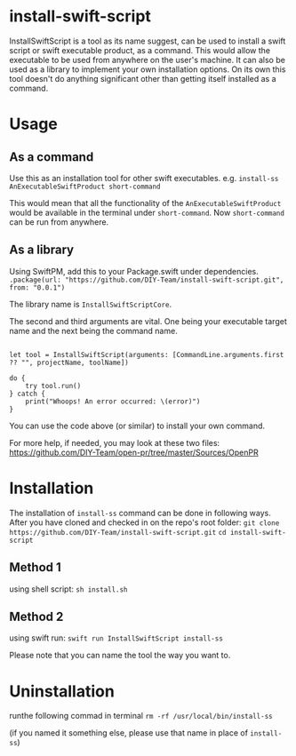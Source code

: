 # install-swift-script
InstallSwiftScript is a tool as its name suggest, can be used to install a swift script or swift executable product, as a command. This would allow the executable to be used from anywhere on the user's machine.
It can also be used as a library to implement your own installation options. 
On its own this tool doesn't do anything significant other than getting itself installed as a command.

# Usage

## As a command
Use this as an installation tool for other swift executables. e.g.
`install-ss AnExecutableSwiftProduct short-command`

This would mean that all the functionality of the `AnExecutableSwiftProduct` would be available in the terminal under `short-command`. Now  `short-command` can be run from anywhere. 

## As a library
Using SwiftPM, add this to your Package.swift under dependencies.
`.package(url: "https://github.com/DIY-Team/install-swift-script.git", from: "0.0.1")`

The library name is `InstallSwiftScriptCore`.

The second and third arguments are vital. One being your executable target name and the next being the command name.  

```

let tool = InstallSwiftScript(arguments: [CommandLine.arguments.first ?? "", projectName, toolName])

do {
    try tool.run()
} catch {
    print("Whoops! An error occurred: \(error)")
}
```

You can use the code above (or similar) to install your own command.

For more help, if needed, you may look at these two files:
https://github.com/DIY-Team/open-pr/tree/master/Sources/OpenPR


# Installation

The installation of  `install-ss` command can be done in following ways. After you have cloned and checked in on the repo's root folder:
`git clone https://github.com/DIY-Team/install-swift-script.git`
`cd install-swift-script` 

## Method 1
using shell script:
`sh install.sh`

## Method 2
using swift run:
`swift run InstallSwiftScript install-ss`

Please note that you can name the tool the way you want to.


# Uninstallation
runthe following commad in terminal 
`rm -rf /usr/local/bin/install-ss`

(if you named it something else, please use that name in place of `install-ss`)
